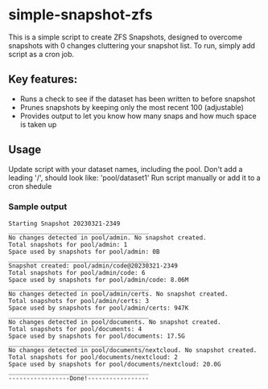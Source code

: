# simple-snapshot-zfs #

This is a simple script to create ZFS Snapshots, designed to overcome snapshots with 0 changes cluttering your snapshot list.
To run, simply add script as a cron job.

## Key features: ##

* Runs a check to see if the dataset has been written to before snapshot
* Prunes snapshots by keeping only the most recent 100 (adjustable)
* Provides output to let you know how many snaps and how much space is taken up

## Usage ##

Update script with your dataset names, including the pool.  Don't add a leading '/', should look like: 'pool/dataset1'
Run script manually or add it to a cron shedule

### Sample output ###

```
Starting Snapshot 20230321-2349
_______________________________________
No changes detected in pool/admin. No snapshot created.
Total snapshots for pool/admin: 1
Space used by snapshots for pool/admin: 0B
_______________________________________
Snapshot created: pool/admin/code@20230321-2349
Total snapshots for pool/admin/code: 6
Space used by snapshots for pool/admin/code: 8.06M
_______________________________________
No changes detected in pool/admin/certs. No snapshot created.
Total snapshots for pool/admin/certs: 3
Space used by snapshots for pool/admin/certs: 947K
_______________________________________
No changes detected in pool/documents. No snapshot created.
Total snapshots for pool/documents: 4
Space used by snapshots for pool/documents: 17.5G
_______________________________________
No changes detected in pool/documents/nextcloud. No snapshot created.
Total snapshots for pool/documents/nextcloud: 2
Space used by snapshots for pool/documents/nextcloud: 20.0G
_______________________________________
-----------------Done!-----------------

```
